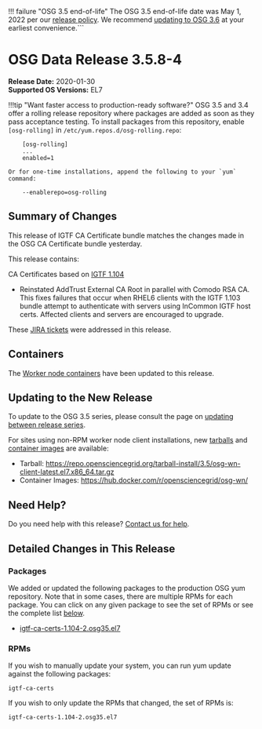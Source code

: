 !!! failure "OSG 3.5 end-of-life"
    The OSG 3.5 end-of-life date was May 1, 2022 per our
    [release policy](https://opensciencegrid.org/technology/policy/release-series/).
    We recommend
    [updating to OSG 3.6](../updating-to-osg-36.md)
    at your earliest convenience.```

OSG Data Release 3.5.8-4
========================

**Release Date:** 2020-01-30    
**Supported OS Versions:** EL7

!!!tip "Want faster access to production-ready software?"
    OSG 3.5 and 3.4 offer a rolling release repository where packages are added as soon as they pass acceptance testing.
    To install packages from this repository, enable `[osg-rolling]` in `/etc/yum.repos.d/osg-rolling.repo`:

        [osg-rolling]
        ...
        enabled=1

    Or for one-time installations, append the following to your `yum` command:

        --enablerepo=osg-rolling

Summary of Changes
------------------

This release of IGTF CA Certificate bundle matches the changes made in the
OSG CA Certificate bundle yesterday.

This release contains:

CA Certificates based on [IGTF 1.104](http://dist.eugridpma.info/distribution/igtf/current/CHANGES)

-   Reinstated AddTrust External CA Root in parallel with Comodo RSA CA.
    This fixes failures that occur when RHEL6 clients with the IGTF 1.103
    bundle attempt to authenticate with servers using InCommon IGTF host certs.
    Affected clients and servers are encouraged to upgrade.

These
[JIRA tickets](https://jira.opensciencegrid.org/issues/?jql=project%20%3D%20SOFTWARE%20AND%20fixVersion%20%3D%203.5.8-3%20ORDER%20BY%20priority%20DESC%2C%20key%20DESC)
were addressed in this release.

Containers
----------

The [Worker node containers](../../worker-node/using-wn-containers.md) have been updated to this release.

Updating to the New Release
---------------------------

To update to the OSG 3.5 series, please consult the page on
[updating between release series](../updating-to-osg-35.md).

For sites using non-RPM worker node client installations, new [tarballs](../../worker-node/install-wn-tarball.md) and
[container images](../../worker-node/using-wn-containers.md) are available:

- Tarball: <https://repo.opensciencegrid.org/tarball-install/3.5/osg-wn-client-latest.el7.x86_64.tar.gz>
- Container Images: <https://hub.docker.com/r/opensciencegrid/osg-wn/>

Need Help?
----------

Do you need help with this release? [Contact us for help](../../common/help.md).

Detailed Changes in This Release
--------------------------------

### Packages

We added or updated the following packages to the production OSG yum repository.
Note that in some cases, there are multiple RPMs for each package.
You can click on any given package to see the set of RPMs or see the complete list [below](#rpms).

-   [igtf-ca-certs-1.104-2.osg35.el7](https://koji.chtc.wisc.edu/koji/search?match=glob&type=build&terms=igtf-ca-certs-1.104-2.osg35.el7)

### RPMs

If you wish to manually update your system, you can run yum update against the following packages:

    igtf-ca-certs

If you wish to only update the RPMs that changed, the set of RPMs is:

``` file
igtf-ca-certs-1.104-2.osg35.el7
```
